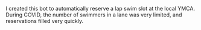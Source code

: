 I created this bot to automatically reserve a lap swim slot at the local YMCA. During COVID, the number of swimmers in a lane was very limited, and reservations filled very quickly. 
